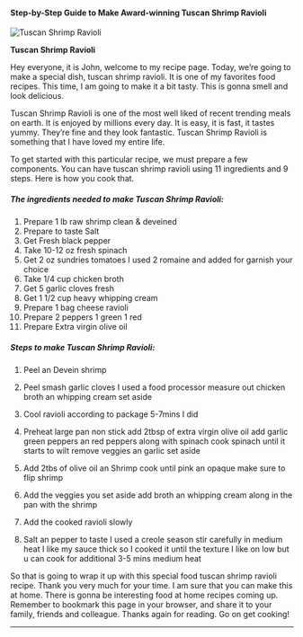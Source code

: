             

#### Step-by-Step Guide to Make Award-winning Tuscan Shrimp Ravioli

![Tuscan Shrimp Ravioli](https://img-global.cpcdn.com/recipes/03704c11c6b95d1d/751x532cq70/tuscan-shrimp-ravioli-recipe-main-photo.jpg)

**Tuscan Shrimp Ravioli**

Hey everyone, it is John, welcome to my recipe page. Today, we’re going to make a special dish, tuscan shrimp ravioli. It is one of my favorites food recipes. This time, I am going to make it a bit tasty. This is gonna smell and look delicious.

Tuscan Shrimp Ravioli is one of the most well liked of recent trending meals on earth. It is enjoyed by millions every day. It is easy, it is fast, it tastes yummy. They’re fine and they look fantastic. Tuscan Shrimp Ravioli is something that I have loved my entire life.

To get started with this particular recipe, we must prepare a few components. You can have tuscan shrimp ravioli using 11 ingredients and 9 steps. Here is how you cook that.

##### The ingredients needed to make Tuscan Shrimp Ravioli:

1.  Prepare 1 lb raw shrimp clean & deveined
2.  Prepare to taste Salt
3.  Get Fresh black pepper
4.  Take 10-12 oz fresh spinach
5.  Get 2 oz sundries tomatoes I used 2 romaine and added for garnish your choice
6.  Take 1/4 cup chicken broth
7.  Get 5 garlic cloves fresh
8.  Get 1 1/2 cup heavy whipping cream
9.  Prepare 1 bag cheese ravioli
10.  Prepare 2 peppers 1 green 1 red
11.  Prepare Extra virgin olive oil

##### Steps to make Tuscan Shrimp Ravioli:

1.  Peel an Devein shrimp
2.  Peel smash garlic cloves I used a food processor measure out chicken broth an whipping cream set aside
3.  Cool ravioli according to package 5-7mins I did
4.  Preheat large pan non stick add 2tbsp of extra virgin olive oil add garlic green peppers an red peppers along with spinach cook spinach until it starts to wilt remove veggies an garlic set aside

6.  Add 2tbs of olive oil an Shrimp cook until pink an opaque make sure to flip shrimp
7.  Add the veggies you set aside add broth an whipping cream along in the pan with the shrimp
8.  Add the cooked ravioli slowly
9.  Salt an pepper to taste I used a creole season stir carefully in medium heat I like my sauce thick so I cooked it until the texture I like on low but u can cook for additional 3-5 mins medium heat

So that is going to wrap it up with this special food tuscan shrimp ravioli recipe. Thank you very much for your time. I am sure that you can make this at home. There is gonna be interesting food at home recipes coming up. Remember to bookmark this page in your browser, and share it to your family, friends and colleague. Thanks again for reading. Go on get cooking!

* * *